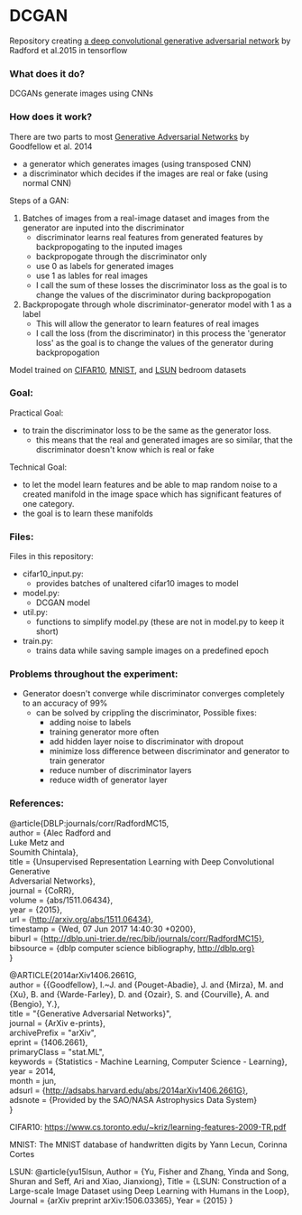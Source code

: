 # DCGAN
Repository creating [a deep convolutional generative adversarial network](https://arxiv.org/pdf/1511.06434.pdf) by Radford et al.2015 in tensorflow

### What does it do?
DCGANs generate images using CNNs

### How does it work?
There are two parts to most [Generative Adversarial Networks](https://arxiv.org/pdf/1406.2661.pdf) by Goodfellow et al. 2014
- a generator which generates images (using transposed CNN)
- a discriminator which decides if the images are real or fake (using normal CNN)   

Steps of a GAN:
1. Batches of images from a real-image dataset and images from the generator are inputed into the discriminator
	- discriminator learns real features from generated features by backpropogating to the inputed images
	- backpropogate through the discriminator only
	- use 0 as labels for generated images
	- use 1 as lables for real images
	- I call the sum of these losses the discriminator loss as the goal is to change the values of the discriminator during backpropogation
2. Backpropogate through whole discriminator-generator model with 1 as a label
	- This will allow the generator to learn features of real images 
	- I call the loss (from the discriminator) in this process the 'generator loss' as the goal is to change the values of the generator during backpropogation

Model trained on [CIFAR10](https://www.cs.toronto.edu/~kriz/cifar.html), [MNIST](http://yann.lecun.com/exdb/mnist/), and [LSUN](https://github.com/fyu/lsun) bedroom datasets  
### Goal:
Practical Goal:
- to train the discriminator loss to be the same as the generator loss.
	- this means that the real and generated images are so similar, that the discriminator doesn't know which is real or fake   
	
Technical Goal:
- to let the model learn features and be able to map random noise to a created manifold in the image space which has significant features of one category.
- the goal is to learn these manifolds

### Files:
Files in this repository:
- cifar10_input.py:
	- provides batches of unaltered cifar10 images to model
- model.py:
	- DCGAN model
- util.py:
	- functions to simplify model.py (these are not in model.py to keep it short)
- train.py:
	- trains data while saving sample images on a predefined epoch
	
### Problems throughout the experiment:
- Generator doesn't converge while discriminator converges completely to an accuracy of 99%
	- can be solved by crippling the discriminator, Possible fixes:
		- adding noise to labels
		- training generator more often
		- add hidden layer noise to discriminator with dropout
		- minimize loss difference between discriminator and generator to train generator
		- reduce number of discriminator layers
		- reduce width of generator layer
### References:
@article{DBLP:journals/corr/RadfordMC15,   
  author    = {Alec Radford and   
               Luke Metz and   
               Soumith Chintala},   
  title     = {Unsupervised Representation Learning with Deep Convolutional Generative   
               Adversarial Networks},  
  journal   = {CoRR},   
  volume    = {abs/1511.06434},  
  year      = {2015},   
  url       = {http://arxiv.org/abs/1511.06434},   
  timestamp = {Wed, 07 Jun 2017 14:40:30 +0200},   
  biburl    = {http://dblp.uni-trier.de/rec/bib/journals/corr/RadfordMC15},   
  bibsource = {dblp computer science bibliography, http://dblp.org}   
}   


@ARTICLE{2014arXiv1406.2661G,   
   author = {{Goodfellow}, I.~J. and {Pouget-Abadie}, J. and {Mirza}, M. and    
	{Xu}, B. and {Warde-Farley}, D. and {Ozair}, S. and {Courville}, A. and    
	{Bengio}, Y.},   
    title = "{Generative Adversarial Networks}",   
  journal = {ArXiv e-prints},   
archivePrefix = "arXiv",    
   eprint = {1406.2661},   
 primaryClass = "stat.ML",   
 keywords = {Statistics - Machine Learning, Computer Science - Learning},   
     year = 2014,   
    month = jun,   
   adsurl = {http://adsabs.harvard.edu/abs/2014arXiv1406.2661G},   
  adsnote = {Provided by the SAO/NASA Astrophysics Data System}   
}   

CIFAR10: https://www.cs.toronto.edu/~kriz/learning-features-2009-TR.pdf

MNIST: The MNIST database of handwritten digits by Yann Lecun, Corinna Cortes

LSUN:
@article{yu15lsun,
    Author = {Yu, Fisher and Zhang, Yinda and Song, Shuran and Seff, Ari and Xiao, Jianxiong},
    Title = {LSUN: Construction of a Large-scale Image Dataset using Deep Learning with Humans in the Loop},
    Journal = {arXiv preprint arXiv:1506.03365},
    Year = {2015}
}
